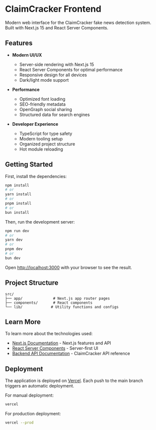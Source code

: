 # ClaimCracker Frontend

Modern web interface for the ClaimCracker fake news detection system. Built with Next.js 15 and React Server Components.

## Features

- **Modern UI/UX**

  - Server-side rendering with Next.js 15
  - React Server Components for optimal performance
  - Responsive design for all devices
  - Dark/light mode support

- **Performance**

  - Optimized font loading
  - SEO-friendly metadata
  - OpenGraph social sharing
  - Structured data for search engines

- **Developer Experience**
  - TypeScript for type safety
  - Modern tooling setup
  - Organized project structure
  - Hot module reloading

## Getting Started

First, install the dependencies:

```bash
npm install
# or
yarn install
# or
pnpm install
# or
bun install
```

Then, run the development server:

```bash
npm run dev
# or
yarn dev
# or
pnpm dev
# or
bun dev
```

Open [http://localhost:3000](http://localhost:3000) with your browser to see the result.

## Project Structure

```
src/
├── app/              # Next.js app router pages
├── components/       # React components
└── lib/             # Utility functions and configs
```

## Learn More

To learn more about the technologies used:

- [Next.js Documentation](https://nextjs.org/docs) - Next.js features and API
- [React Server Components](https://nextjs.org/docs/app/building-your-application/rendering/server-components) - Server-first UI
- [Backend API Documentation](http://localhost:10000/docs) - ClaimCracker API reference

## Deployment

The application is deployed on [Vercel](https://vercel.com). Each push to the main branch triggers an automatic deployment.

For manual deployment:

```bash
vercel
```

For production deployment:

```bash
vercel --prod
```
